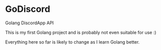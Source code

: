 # GoDiscord
Golang DiscordApp API

This is my first Golang project and is probably not even suitable for use :)

Everything here so far is likely to change as I learn Golang better.


